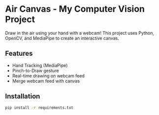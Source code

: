 # Air Canvas - My Computer Vision Project

Draw in the air using your hand with a webcam! This project uses Python, OpenCV, and MediaPipe to create an interactive canvas.

## Features
- Hand Tracking (MediaPipe)
- Pinch-to-Draw gesture
- Real-time drawing on webcam feed
- Merge webcam feed with canvas

## Installation
```bash
pip install -r requirements.txt

